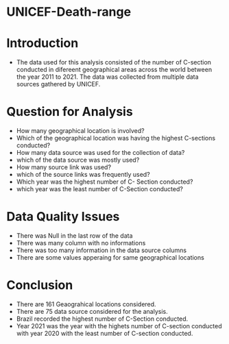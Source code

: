 # UNICEF-Death-range
# Introduction
* The data used for this analysis consisted of the number of C-section conducted in difereent geographical areas across the world between the year 2011 to 2021. The data was collected from multiple data sources gathered by UNICEF.
# Question for Analysis
* How many geographical location is involved?
* Which of the geographical location was having the highest C-sections conducted?
* How many data source was used for the collection of data?
* which of the data source was mostly used?
* How many source link was used?
* which of the source links was frequently used?
* Which year was the highest number of C- Section conducted?
* which year was the least number of C-Section conducted?
# Data Quality Issues
* There was Null in the last row of the data
* There was many column with no informations
* There was too many information in the data source columns
* There are some values apperaing for same geographical locations
# Conclusion
* There are 161 Geaograhical locations considered.
* There are 75 data source considered for the analysis.
* Brazil recorded the highest number of C-Section conducted.
* Year 2021 was the year with the highets number of C-section conducted with year 2020 with the least number of C-section conducted.
